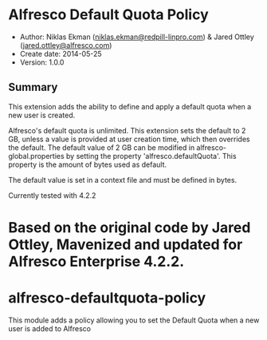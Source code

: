 # Alfresco Default Quota Policy

- Author: Niklas Ekman (niklas.ekman@redpill-linpro.com) & Jared Ottley (jared.ottley@alfresco.com)
- Create date: 2014-05-25
- Version: 1.0.0

## Summary
This extension adds the ability to define and apply a default quota when a new user is created.

Alfresco's default quota is unlimited. This extension sets the default to 2 GB, unless a value is provided at user creation time, which then overrides the default. The default value of 2 GB can be modified in alfresco-global.properties by setting the property 'alfresco.defaultQuota'. This property is the amount of bytes used as default.

The default value is set in a context file and must be defined in bytes.

Currently tested with 4.2.2

Based on the original code by Jared Ottley, Mavenized and updated for Alfresco Enterprise 4.2.2.
=======
alfresco-defaultquota-policy
============================

This module adds a policy allowing you to set the Default Quota when a new user is added to Alfresco
